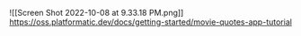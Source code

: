 ![[Screen Shot 2022-10-08 at 9.33.18 PM.png]]
https://oss.platformatic.dev/docs/getting-started/movie-quotes-app-tutorial

